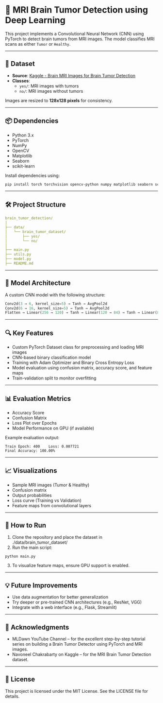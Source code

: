 # 🧠 MRI Brain Tumor Detection using Deep Learning

This project implements a Convolutional Neural Network (CNN) using PyTorch to detect brain tumors from MRI images. The model classifies MRI scans as either `Tumor` or `Healthy`.

---

## 📂 Dataset

- **Source**: [Kaggle - Brain MRI Images for Brain Tumor Detection](https://www.kaggle.com/navoneel/brain-mri-images-for-brain-tumor-detection)
- **Classes**:  
  - `yes/`: MRI images with tumors  
  - `no/`: MRI images without tumors  

Images are resized to **128x128 pixels** for consistency.

---

## 📦 Dependencies

- Python 3.x  
- PyTorch  
- NumPy  
- OpenCV  
- Matplotlib  
- Seaborn  
- scikit-learn  

Install dependencies using:

```bash
pip install torch torchvision opencv-python numpy matplotlib seaborn scikit-learn
```
---

## 🛠️ Project Structure
```yaml
brain_tumor_detection/
│
├── data/
│   └── brain_tumor_dataset/
│       ├── yes/
│       └── no/
│
├── main.py
├── utils.py
├── model.py
├── README.md

```
---

## 🧠 Model Architecture
A custom CNN model with the following structure:
```python
Conv2d(3 → 6, kernel_size=5) → Tanh → AvgPool2d
Conv2d(6 → 16, kernel_size=5) → Tanh → AvgPool2d
Flatten → Linear(256 → 120) → Tanh → Linear(120 → 84) → Tanh → Linear(84 → 1) → Sigmoid
```
---

## 🔍 Key Features
- Custom PyTorch Dataset class for preprocessing and loading MRI images
- CNN-based binary classification model
- Training with Adam Optimizer and Binary Cross Entropy Loss
- Model evaluation using confusion matrix, accuracy score, and feature maps
- Train-validation split to monitor overfitting

---

## 📊 Evaluation Metrics

- Accuracy Score
- Confusion Matrix
- Loss Plot over Epochs
- Model Performance on GPU (if available)

Example evaluation output:
```text
Train Epoch: 400    Loss: 0.007721
Final Accuracy: 100.00%
```
---

## 📈 Visualizations
- Sample MRI images (Tumor & Healthy)
- Confusion matrix
- Output probabilities
- Loss curve (Training vs Validation)
- Feature maps from convolutional layers
  
---

## 🧪 How to Run
1. Clone the repository and place the dataset in ./data/brain_tumor_dataset/
2. Run the main script:
```bash
python main.py
```
3. To visualize feature maps, ensure GPU support is enabled.

---

## 💡 Future Improvements
- Use data augmentation for better generalization
- Try deeper or pre-trained CNN architectures (e.g., ResNet, VGG)
- Integrate with a web interface (e.g., Flask, Streamlit)

---

## 🤝 Acknowledgments
- MLDawn YouTube Channel – for the excellent step-by-step tutorial series on building a Brain Tumor Detector using PyTorch and MRI images.
- Navoneel Chakrabarty on Kaggle – for the MRI Brain Tumor Detection dataset. 

---

## 📜 License
This project is licensed under the MIT License. See the LICENSE file for details.
